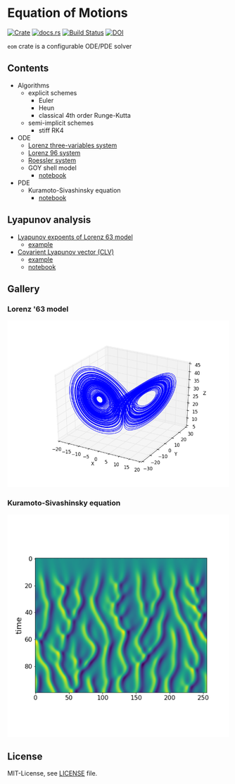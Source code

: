 Equation of Motions
====================
[![Crate](http://meritbadge.herokuapp.com/eom)](https://crates.io/crates/eom)
[![docs.rs](https://docs.rs/eom/badge.svg)](https://docs.rs/eom)
[![Build Status](https://travis-ci.org/termoshtt/eom.svg?branch=master)](https://travis-ci.org/termoshtt/eom)
[![DOI](https://zenodo.org/badge/68349467.svg)](https://zenodo.org/badge/latestdoi/68349467)

`eom` crate is a configurable ODE/PDE solver

Contents
---------
- Algorithms
  - explicit schemes
    - Euler
    - Heun
    - classical 4th order Runge-Kutta
  - semi-implicit schemes
    - stiff RK4
- ODE
  - [Lorenz three-variables system](https://en.wikipedia.org/wiki/Lorenz_system)
  - [Lorenz 96 system](https://en.wikipedia.org/wiki/Lorenz_96_model)
  - [Roessler system](https://en.wikipedia.org/wiki/R%C3%B6ssler_attractor)
  - GOY shell model
    - [notebook](GOY.ipynb)
- PDE
  - Kuramoto-Sivashinsky equation
    - [notebook](KSE.ipynb)

Lyapunov analysis
-----------------
- [Lyapunov expoents of Lorenz 63 model](http://sprott.physics.wisc.edu/chaos/lorenzle.htm)
  - [example](examples/lyapunov.rs)
- [Covarient Lyapunov vector (CLV)](https://arxiv.org/abs/1212.3961)
  - [example](examples/clv.rs) 
  - [notebook](CLV.ipynb)

Gallery
--------

### Lorenz '63 model
![Lorenz63](lorenz63.png)

### Kuramoto-Sivashinsky equation
![KSE](kse.png)

License
-------
MIT-License, see [LICENSE](LICENSE) file.
